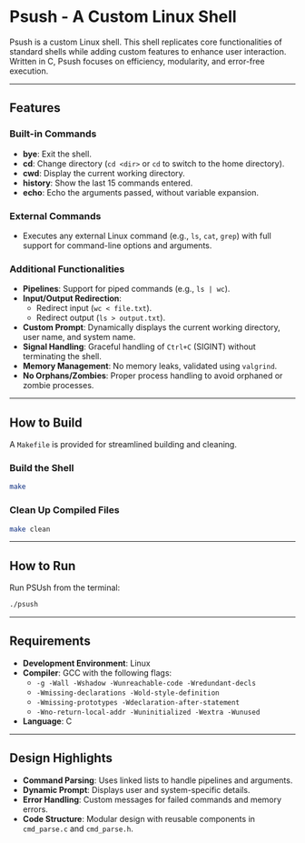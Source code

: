 # Psush - A Custom Linux Shell

Psush is a custom Linux shell. This shell replicates core functionalities of standard shells while adding custom features to enhance user interaction. Written in C, Psush focuses on efficiency, modularity, and error-free execution.

---

## Features

### Built-in Commands
- **bye**: Exit the shell.
- **cd**: Change directory (`cd <dir>` or `cd` to switch to the home directory).
- **cwd**: Display the current working directory.
- **history**: Show the last 15 commands entered.
- **echo**: Echo the arguments passed, without variable expansion.

### External Commands
- Executes any external Linux command (e.g., `ls`, `cat`, `grep`) with full support for command-line options and arguments.

### Additional Functionalities
- **Pipelines**: Support for piped commands (e.g., `ls | wc`).
- **Input/Output Redirection**:
  - Redirect input (`wc < file.txt`).
  - Redirect output (`ls > output.txt`).
- **Custom Prompt**: Dynamically displays the current working directory, user name, and system name.
- **Signal Handling**: Graceful handling of `Ctrl+C` (SIGINT) without terminating the shell.
- **Memory Management**: No memory leaks, validated using `valgrind`.
- **No Orphans/Zombies**: Proper process handling to avoid orphaned or zombie processes.

---

## How to Build

A `Makefile` is provided for streamlined building and cleaning.

### Build the Shell
```bash
make
```

### Clean Up Compiled Files
```bash
make clean
```

---

## How to Run

Run PSUsh from the terminal:
```bash
./psush
```

---

## Requirements
- **Development Environment**: Linux
- **Compiler**: GCC with the following flags:
  - `-g -Wall -Wshadow -Wunreachable-code -Wredundant-decls`
  - `-Wmissing-declarations -Wold-style-definition`
  - `-Wmissing-prototypes -Wdeclaration-after-statement`
  - `-Wno-return-local-addr -Wuninitialized -Wextra -Wunused`
- **Language**: C

---

## Design Highlights
- **Command Parsing**: Uses linked lists to handle pipelines and arguments.
- **Dynamic Prompt**: Displays user and system-specific details.
- **Error Handling**: Custom messages for failed commands and memory errors.
- **Code Structure**: Modular design with reusable components in `cmd_parse.c` and `cmd_parse.h`.
  
